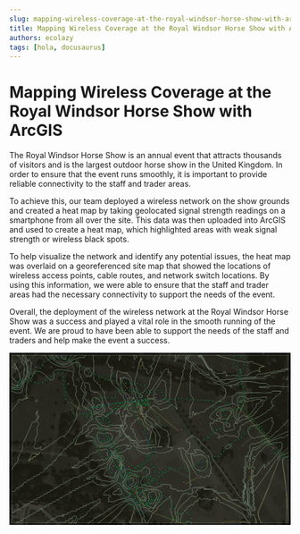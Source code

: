 ```yaml
---
slug: mapping-wireless-coverage-at-the-royal-windsor-horse-show-with-arcgis
title: Mapping Wireless Coverage at the Royal Windsor Horse Show with ArcGIS
authors: ecolazy
tags: [hola, docusaurus]
---
```


# Mapping Wireless Coverage at the Royal Windsor Horse Show with ArcGIS



The Royal Windsor Horse Show is an annual event that attracts thousands of visitors and is the largest outdoor horse show in the United Kingdom. In order to ensure that the event runs smoothly, it is important to provide reliable connectivity to the staff and trader areas.

To achieve this, our team deployed a wireless network on the show grounds and created a heat map by taking geolocated signal strength readings on a smartphone from all over the site. This data was then uploaded into ArcGIS and used to create a heat map, which highlighted areas with weak signal strength or wireless black spots.

To help visualize the network and identify any potential issues, the heat map was overlaid on a georeferenced site map that showed the locations of wireless access points, cable routes, and network switch locations. By using this information, we were able to ensure that the staff and trader areas had the necessary connectivity to support the needs of the event.

Overall, the deployment of the wireless network at the Royal Windsor Horse Show was a success and played a vital role in the smooth running of the event. We are proud to have been able to support the needs of the staff and traders and help make the event a success.

![Docusaurus Plushie](/img/windsor-2.png)

